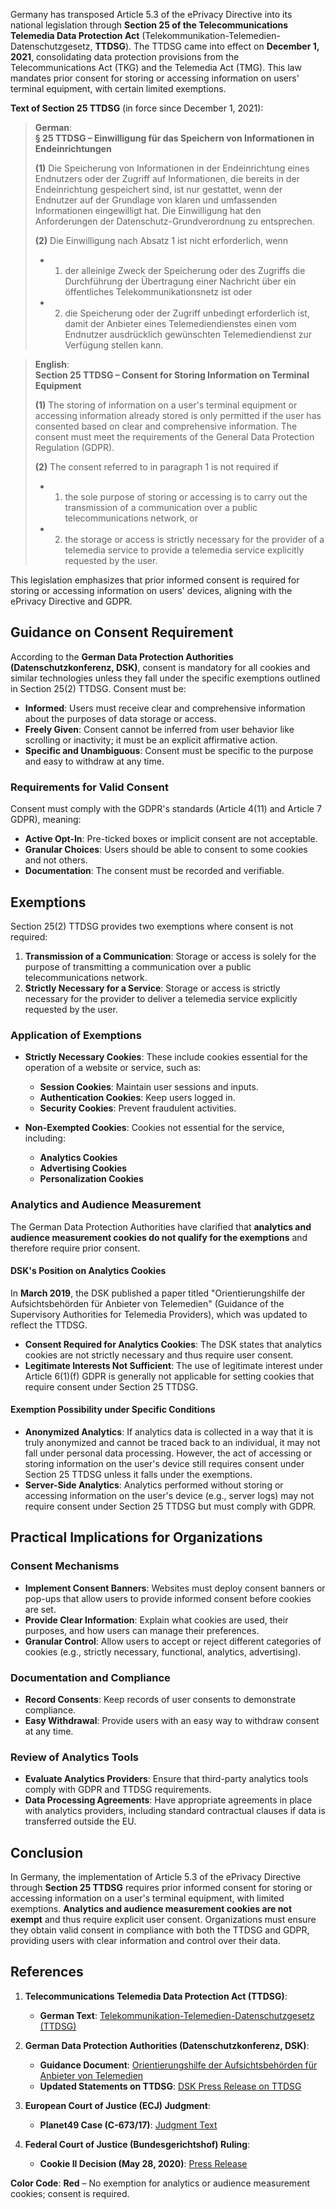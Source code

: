 Germany has transposed Article 5.3 of the ePrivacy Directive into its national legislation through **Section 25 of the Telecommunications Telemedia Data Protection Act** (Telekommunikation-Telemedien-Datenschutzgesetz, **TTDSG**). The TTDSG came into effect on **December 1, 2021**, consolidating data protection provisions from the Telecommunications Act (TKG) and the Telemedia Act (TMG). This law mandates prior consent for storing or accessing information on users' terminal equipment, with certain limited exemptions.

**Text of Section 25 TTDSG** (in force since December 1, 2021):
> **German**:  
> **§ 25 TTDSG – Einwilligung für das Speichern von Informationen in Endeinrichtungen**
>
> **(1)** Die Speicherung von Informationen in der Endeinrichtung eines Endnutzers oder der Zugriff auf Informationen, die bereits in der Endeinrichtung gespeichert sind, ist nur gestattet, wenn der Endnutzer auf der Grundlage von klaren und umfassenden Informationen eingewilligt hat. Die Einwilligung hat den Anforderungen der Datenschutz-Grundverordnung zu entsprechen.
>
> **(2)** Die Einwilligung nach Absatz 1 ist nicht erforderlich, wenn
> - 1. der alleinige Zweck der Speicherung oder des Zugriffs die Durchführung der Übertragung einer Nachricht über ein öffentliches Telekommunikationsnetz ist oder
> - 2. die Speicherung oder der Zugriff unbedingt erforderlich ist, damit der Anbieter eines Telemediendienstes einen vom Endnutzer ausdrücklich gewünschten Telemediendienst zur Verfügung stellen kann.

> **English**:  
> **Section 25 TTDSG – Consent for Storing Information on Terminal Equipment**
>
> **(1)** The storing of information on a user's terminal equipment or accessing information already stored is only permitted if the user has consented based on clear and comprehensive information. The consent must meet the requirements of the General Data Protection Regulation (GDPR).
>
> **(2)** The consent referred to in paragraph 1 is not required if
> - 1. the sole purpose of storing or accessing is to carry out the transmission of a communication over a public telecommunications network, or
> - 2. the storage or access is strictly necessary for the provider of a telemedia service to provide a telemedia service explicitly requested by the user.

This legislation emphasizes that prior informed consent is required for storing or accessing information on users' devices, aligning with the ePrivacy Directive and GDPR.

## Guidance on Consent Requirement
According to the **German Data Protection Authorities (Datenschutzkonferenz, DSK)**, consent is mandatory for all cookies and similar technologies unless they fall under the specific exemptions outlined in Section 25(2) TTDSG. Consent must be:
- **Informed**: Users must receive clear and comprehensive information about the purposes of data storage or access.
- **Freely Given**: Consent cannot be inferred from user behavior like scrolling or inactivity; it must be an explicit affirmative action.
- **Specific and Unambiguous**: Consent must be specific to the purpose and easy to withdraw at any time.

### Requirements for Valid Consent
Consent must comply with the GDPR's standards (Article 4(11) and Article 7 GDPR), meaning:
- **Active Opt-In**: Pre-ticked boxes or implicit consent are not acceptable.
- **Granular Choices**: Users should be able to consent to some cookies and not others.
- **Documentation**: The consent must be recorded and verifiable.

## Exemptions
Section 25(2) TTDSG provides two exemptions where consent is not required:
1. **Transmission of a Communication**: Storage or access is solely for the purpose of transmitting a communication over a public telecommunications network.
2. **Strictly Necessary for a Service**: Storage or access is strictly necessary for the provider to deliver a telemedia service explicitly requested by the user.

### Application of Exemptions
- **Strictly Necessary Cookies**: These include cookies essential for the operation of a website or service, such as:
  - **Session Cookies**: Maintain user sessions and inputs.
  - **Authentication Cookies**: Keep users logged in.
  - **Security Cookies**: Prevent fraudulent activities.

- **Non-Exempted Cookies**: Cookies not essential for the service, including:
  - **Analytics Cookies**
  - **Advertising Cookies**
  - **Personalization Cookies**

### Analytics and Audience Measurement
The German Data Protection Authorities have clarified that **analytics and audience measurement cookies do not qualify for the exemptions** and therefore require prior consent.

#### DSK's Position on Analytics Cookies
In **March 2019**, the DSK published a paper titled "Orientierungshilfe der Aufsichtsbehörden für Anbieter von Telemedien" (Guidance of the Supervisory Authorities for Telemedia Providers), which was updated to reflect the TTDSG.

- **Consent Required for Analytics Cookies**: The DSK states that analytics cookies are not strictly necessary and thus require user consent.
- **Legitimate Interests Not Sufficient**: The use of legitimate interest under Article 6(1)(f) GDPR is generally not applicable for setting cookies that require consent under Section 25 TTDSG.

#### Exemption Possibility under Specific Conditions
- **Anonymized Analytics**: If analytics data is collected in a way that it is truly anonymized and cannot be traced back to an individual, it may not fall under personal data processing. However, the act of accessing or storing information on the user's device still requires consent under Section 25 TTDSG unless it falls under the exemptions.
- **Server-Side Analytics**: Analytics performed without storing or accessing information on the user's device (e.g., server logs) may not require consent under Section 25 TTDSG but must comply with GDPR.

## Practical Implications for Organizations

### Consent Mechanisms
- **Implement Consent Banners**: Websites must deploy consent banners or pop-ups that allow users to provide informed consent before cookies are set.
- **Provide Clear Information**: Explain what cookies are used, their purposes, and how users can manage their preferences.
- **Granular Control**: Allow users to accept or reject different categories of cookies (e.g., strictly necessary, functional, analytics, advertising).

### Documentation and Compliance
- **Record Consents**: Keep records of user consents to demonstrate compliance.
- **Easy Withdrawal**: Provide users with an easy way to withdraw consent at any time.

### Review of Analytics Tools
- **Evaluate Analytics Providers**: Ensure that third-party analytics tools comply with GDPR and TTDSG requirements.
- **Data Processing Agreements**: Have appropriate agreements in place with analytics providers, including standard contractual clauses if data is transferred outside the EU.

## Conclusion
In Germany, the implementation of Article 5.3 of the ePrivacy Directive through **Section 25 TTDSG** requires prior informed consent for storing or accessing information on a user's terminal equipment, with limited exemptions. **Analytics and audience measurement cookies are not exempt** and thus require explicit user consent. Organizations must ensure they obtain valid consent in compliance with both the TTDSG and GDPR, providing users with clear information and control over their data.

## References
1. **Telecommunications Telemedia Data Protection Act (TTDSG)**:
   - **German Text**: [Telekommunikation-Telemedien-Datenschutzgesetz (TTDSG)](https://www.gesetze-im-internet.de/ttdsg/__25.html)
2. **German Data Protection Authorities (Datenschutzkonferenz, DSK)**:
   - **Guidance Document**: [Orientierungshilfe der Aufsichtsbehörden für Anbieter von Telemedien](https://www.datenschutzkonferenz-online.de/media/oh/20190405_oh_tmg.pdf)
   - **Updated Statements on TTDSG**: [DSK Press Release on TTDSG](https://www.datenschutzkonferenz-online.de/media/pm/20211201_pm_dsk_ttdsg.pdf)

3. **European Court of Justice (ECJ) Judgment**:
   - **Planet49 Case (C-673/17)**: [Judgment Text](https://curia.europa.eu/juris/document/document.jsf?text=&docid=218462&doclang=EN)

4. **Federal Court of Justice (Bundesgerichtshof) Ruling**:
   - **Cookie II Decision (May 28, 2020)**: [Press Release](https://www.bundesgerichtshof.de/SharedDocs/Pressemitteilungen/DE/2020/2020081.html)

**Color Code**: **Red** – No exemption for analytics or audience measurement cookies; consent is required.